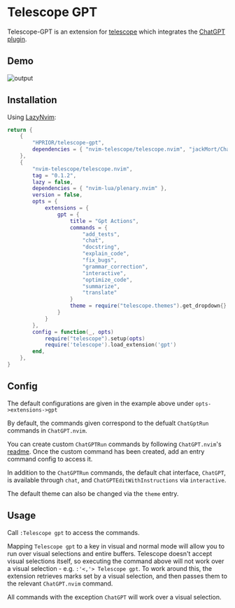 # Telescope GPT 

Telescope-GPT is an extension for [telescope](https://github.com/nvim-telescope/telescope.nvim) which integrates the [ChatGPT plugin](https://github.com/jackMort/ChatGPT.nvim).


## Demo

![output](https://github.com/HPRIOR/telescope-gpt/assets/56833147/843ffdeb-14c8-4e37-afdd-828af630d831)

## Installation
Using [LazyNvim](https://github.com/folke/lazy.nvim):

```lua
return {
    {
        "HPRIOR/telescope-gpt",
        dependencies = { "nvim-telescope/telescope.nvim", "jackMort/ChatGPT.nvim" }
    },
    {
        "nvim-telescope/telescope.nvim",
        tag = "0.1.2",
        lazy = false,
        dependencies = { "nvim-lua/plenary.nvim" },
        version = false, 
        opts = {
            extensions = {
                gpt = {
                    title = "Gpt Actions",
                    commands = {
                        "add_tests",
                        "chat",
                        "docstring",
                        "explain_code",
                        "fix_bugs",
                        "grammar_correction",
                        "interactive",
                        "optimize_code",
                        "summarize",
                        "translate"
                    }
                    theme = require("telescope.themes").get_dropdown{}
                }
            }
        },
        config = function(_, opts)
            require("telescope").setup(opts)
            require('telescope').load_extension('gpt')
        end,
    },
}

```

## Config

The default configurations are given in the example above under `opts->extensions->gpt`

By default, the commands given correspond to the defualt `ChatGptRun` commands in `ChatGPT.nvim`.

You can create custom `ChatGPTRun` commands by following `ChatGPT.nvim`'s [readme](https://github.com/jackMort/ChatGPT.nvim#chatgptrun). Once the custom command has been created, add an entry command config to access it.

In addition to the `ChatGPTRun` commands, the default chat interface, `ChatGPT`, is available through `chat`, and `ChatGPTEditWithInstructions` via `interactive`.

The default theme can also be changed via the `theme` entry.

## Usage

Call `:Telescope gpt` to access the commands. 

Mapping `Telescope gpt` to a key in visual and normal mode will allow you to run over visual selections and entire buffers.
Telescope doesn't accept visual selections itself, so executing the command above will not work over a visual selection - e.g. `:'<,'> Telescope gpt`.
To work around this, the extension retrieves marks set by a visual selection, and then passes them to the relevant `ChatGPT.nvim` command. 

All commands with the exception `ChatGPT` will work over a visual selection. 








